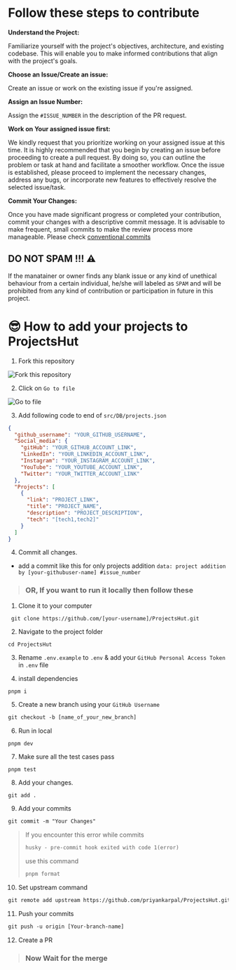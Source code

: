 # Follow these steps to contribute

**Understand the Project:**

Familiarize yourself with the project's objectives, architecture, and existing codebase. This will enable you to make informed contributions that align with the project's goals.

**Choose an Issue/Create an issue:**

Create an issue or work on the existing issue if you're assigned.

**Assign an Issue Number:**

Assign the `#ISSUE_NUMBER` in the description of the PR request.

**Work on Your assigned issue first:**

We kindly request that you prioritize working on your assigned issue at this time. It is highly recommended that you begin by creating an issue before proceeding to create a pull request. By doing so, you can outline the problem or task at hand and facilitate a smoother workflow. Once the issue is established, please proceed to implement the necessary changes, address any bugs, or incorporate new features to effectively resolve the selected issue/task.

**Commit Your Changes:**

Once you have made significant progress or completed your contribution, commit your changes with a descriptive commit message. It is advisable to make frequent, small commits to make the review process more manageable. Please check [conventional commits](https://www.conventionalcommits.org/en/v1.0.0/)

## DO NOT SPAM !!! ⚠

If the manatainer or owner finds any blank issue or any kind of unethical behaviour from a certain individual, he/she will labeled as `SPAM` and will be prohibited from any kind of contribution or participation in future in this project.

# 😎 How to add your projects to ProjectsHut

1. Fork this repository

![ Fork this repository](https://user-images.githubusercontent.com/88102392/226444075-7d7d28b5-8d88-459a-bb82-38a3f64aaf28.png)

2. Click on `Go to file`

![Go to file](https://user-images.githubusercontent.com/88102392/226444608-12a2abb9-436c-4843-8893-49029cb4c033.png)

3. Add following code to end of `src/DB/projects.json`

```json
{
  "github_username": "YOUR_GITHUB_USERNAME",
  "Social_media": {
    "gitHub": "YOUR_GITHUB_ACCOUNT_LINK",
    "LinkedIn": "YOUR_LINKEDIN_ACCOUNT_LINK",
    "Instagram": "YOUR_INSTAGRAM_ACCOUNT_LINK",
    "YouTube": "YOUR_YOUTUBE_ACCOUNT_LINK",
    "Twitter": "YOUR_TWITTER_ACCOUNT_LINK"
  },
  "Projects": [
    {
      "link": "PROJECT_LINK",
      "title": "PROJECT_NAME",
      "description": "PROJECT_DESCRIPTION",
      "tech": "[tech1,tech2]"
    }
  ]
}
```

4. Commit all changes.

- add a commit like this for only projects addition `data: project addition by [your-githubuser-name] #issue_number`

> ### OR, If you want to run it locally then follow these

1.  Clone it to your computer

```
 git clone https://github.com/[your-username]/ProjectsHut.git
```

2.  Navigate to the project folder

```
cd ProjectsHut
```

3. Rename `.env.example` to `.env` & add your `GitHub Personal Access Token` in `.env` file

4. install dependencies

```
pnpm i
```

5.  Create a new branch using your `GitHub Username`

```diff
git checkout -b [name_of_your_new_branch]
```

6.  Run in local

```
pnpm dev
```

7. Make sure all the test cases pass

```
pnpm test
```

8. Add your changes.

```diff
git add .
```

9. Add your commits

```diff
git commit -m "Your Changes"
```

> If you encounter this error while commits
>
> ```diff
> husky - pre-commit hook exited with code 1(error)
> ```
>
> use this command
>
> ```diff
> pnpm format
> ```

10. Set upstream command

```diff
git remote add upstream https://github.com/priyankarpal/ProjectsHut.git
```

11. Push your commits

```diff
git push -u origin [Your-branch-name]
```

12. Create a PR

> ### Now Wait for the merge
